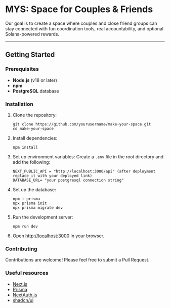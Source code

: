 # MYS: Space for Couples & Friends

Our goal is to create a space where couples and close friend groups can stay connected with fun coordination tools, real accountability, and optional Solana-powered rewards.

---

## Getting Started

### Prerequisites

- **Node.js** (v18 or later)
- **npm**
- **PostgreSQL** database

### Installation

1. Clone the repository:
   ```
   git clone https://github.com/yourusername/make-your-space.git
   cd make-your-space
   
   ```

2. Install dependencies:
   ```
   npm install

   ```

3. Set up environment variables:
   Create a `.env` file in the root directory and add the following:
   ```
   NEXT_PUBLIC_API = "http://localhost:3000/api" (after deployment replace it with your deployed link)
   DATABASE_URL= "your postgresql connection string"
   ```

4. Set up the database:
   ```
   npm i prisma
   npx prisma init
   npx prisma migrate dev
   ```

5. Run the development server:
   ```
   npm run dev
   ```

6. Open [http://localhost:3000](http://localhost:3000) in your browser.

### Contributing

Contributions are welcome! Please feel free to submit a Pull Request.

### Useful resources

- [Next.js](https://nextjs.org/)
- [Prisma](https://www.prisma.io/)
- [NextAuth.js](https://next-auth.js.org/)
- [shadcn/ui](https://ui.shadcn.com/)